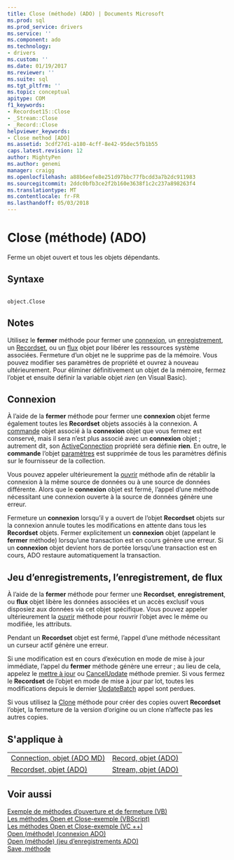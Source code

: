 ```yaml
---
title: Close (méthode) (ADO) | Documents Microsoft
ms.prod: sql
ms.prod_service: drivers
ms.service: ''
ms.component: ado
ms.technology:
- drivers
ms.custom: ''
ms.date: 01/19/2017
ms.reviewer: ''
ms.suite: sql
ms.tgt_pltfrm: ''
ms.topic: conceptual
apitype: COM
f1_keywords:
- Recordset15::Close
- _Stream::Close
- _Record::Close
helpviewer_keywords:
- Close method [ADO]
ms.assetid: 3cdf27d1-a180-4cff-8e42-95dec5fb1b55
caps.latest.revision: 12
author: MightyPen
ms.author: genemi
manager: craigg
ms.openlocfilehash: a88b6eefe8e251d97bbc77fbcdd3a7b2dc911983
ms.sourcegitcommit: 2ddc0bfb3ce2f2b160e3638f1c2c237a898263f4
ms.translationtype: MT
ms.contentlocale: fr-FR
ms.lasthandoff: 05/03/2018
---
```

# <a name="close-method-ado"></a>Close (méthode) (ADO)
Ferme un objet ouvert et tous les objets dépendants.  
  
## <a name="syntax"></a>Syntaxe  
  
```  
  
object.Close  
```  
  
## <a name="remarks"></a>Notes  
 Utilisez le **fermer** méthode pour fermer une [connexion](../../../ado/reference/ado-api/connection-object-ado.md), un [enregistrement](../../../ado/reference/ado-api/record-object-ado.md), un [Recordset](../../../ado/reference/ado-api/recordset-object-ado.md), ou un [flux](../../../ado/reference/ado-api/stream-object-ado.md) objet pour libérer les ressources système associées. Fermeture d’un objet ne le supprime pas de la mémoire. Vous pouvez modifier ses paramètres de propriété et ouvrez à nouveau ultérieurement. Pour éliminer définitivement un objet de la mémoire, fermez l’objet et ensuite définir la variable objet *rien* (en Visual Basic).  
  
## <a name="connection"></a>Connexion  
 À l’aide de la **fermer** méthode pour fermer une **connexion** objet ferme également toutes les **Recordset** objets associés à la connexion. A [commande](../../../ado/reference/ado-api/command-object-ado.md) objet associé à la **connexion** objet que vous fermez est conservé, mais il sera n’est plus associé avec un **connexion** objet ; autrement dit, son [ ActiveConnection](../../../ado/reference/ado-api/activeconnection-property-ado.md) propriété sera définie **rien**. En outre, le **commande** l’objet [paramètres](../../../ado/reference/ado-api/parameters-collection-ado.md) est supprimée de tous les paramètres définis sur le fournisseur de la collection.  
  
 Vous pouvez appeler ultérieurement la [ouvrir](../../../ado/reference/ado-api/open-method-ado-connection.md) méthode afin de rétablir la connexion à la même source de données ou à une source de données différente. Alors que le **connexion** objet est fermé, l’appel d’une méthode nécessitant une connexion ouverte à la source de données génère une erreur.  
  
 Fermeture un **connexion** lorsqu’il y a ouvert de l’objet **Recordset** objets sur la connexion annule toutes les modifications en attente dans tous les **Recordset** objets. Fermer explicitement un **connexion** objet (appelant le **fermer** méthode) lorsqu’une transaction est en cours génère une erreur. Si un **connexion** objet devient hors de portée lorsqu’une transaction est en cours, ADO restaure automatiquement la transaction.  
  
## <a name="recordset-record-stream"></a>Jeu d’enregistrements, l’enregistrement, de flux  
 À l’aide de la **fermer** méthode pour fermer une **Recordset**, **enregistrement**, ou **flux** objet libère les données associées et un accès exclusif vous disposiez aux données via cet objet spécifique. Vous pouvez appeler ultérieurement la [ouvrir](../../../ado/reference/ado-api/open-method-ado-recordset.md) méthode pour rouvrir l’objet avec le même ou modifiée, les attributs.  
  
 Pendant un **Recordset** objet est fermé, l’appel d’une méthode nécessitant un curseur actif génère une erreur.  
  
 Si une modification est en cours d’exécution en mode de mise à jour immédiate, l’appel du **fermer** méthode génère une erreur ; au lieu de cela, appelez le [mettre à jour](../../../ado/reference/ado-api/update-method.md) ou [CancelUpdate](../../../ado/reference/ado-api/cancelupdate-method-ado.md) méthode premier. Si vous fermez le **Recordset** de l’objet en mode de mise à jour par lot, toutes les modifications depuis le dernier [UpdateBatch](../../../ado/reference/ado-api/updatebatch-method.md) appel sont perdues.  
  
 Si vous utilisez la [Clone](../../../ado/reference/ado-api/clone-method-ado.md) méthode pour créer des copies ouvert **Recordset** l’objet, la fermeture de la version d’origine ou un clone n’affecte pas les autres copies.  
  
## <a name="applies-to"></a>S'applique à  
  
|||  
|-|-|  
|[Connection, objet (ADO MD)](../../../ado/reference/ado-api/connection-object-ado.md)|[Record, objet (ADO)](../../../ado/reference/ado-api/record-object-ado.md)|  
|[Recordset, objet (ADO)](../../../ado/reference/ado-api/recordset-object-ado.md)|[Stream, objet (ADO)](../../../ado/reference/ado-api/stream-object-ado.md)|  
  
## <a name="see-also"></a>Voir aussi  
 [Exemple de méthodes d’ouverture et de fermeture (VB)](../../../ado/reference/ado-api/open-and-close-methods-example-vb.md)   
 [Les méthodes Open et Close-exemple (VBScript)](../../../ado/reference/ado-api/open-and-close-methods-example-vbscript.md)   
 [Les méthodes Open et Close-exemple (VC ++)](../../../ado/reference/ado-api/open-and-close-methods-example-vc.md)   
 [Open (méthode) (connexion ADO)](../../../ado/reference/ado-api/open-method-ado-connection.md)   
 [Open (méthode) (jeu d’enregistrements ADO)](../../../ado/reference/ado-api/open-method-ado-recordset.md)   
 [Save, méthode](../../../ado/reference/ado-api/save-method.md)
